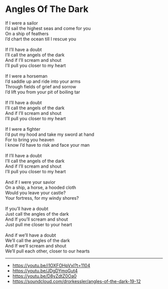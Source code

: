 # Angles Of The Dark

If I were a sailor\
I’d sail the highest seas and come for you\
On a ship of feathers\
I’d chart the ocean till I rescue you\
\
If I’ll have a doubt\
I’ll call the angels of the dark\
And if I’ll scream and shout\
I’ll pull you closer to my heart\
\
If I were a horseman\
I’d saddle up and ride into your arms\
Through fields of grief and sorrow\
I’d lift you from your pit of boiling tar\
\
If I’ll have a doubt\
I’ll call the angels of the dark\
And if I’ll scream and shout\
I’ll pull you closer to my heart\
\
If I were a fighter\
I’d put my hood and take my sword at hand\
For to bring you heaven\
I know I’d have to risk and face your man\
\
If I’ll have a doubt\
I’ll call the angels of the dark\
And if I’ll scream and shout\
I’ll pull you closer to my heart\
\
And if I were your savior\
On a ship, a horse, a hooded cloth\
Would you leave your castle?\
Your fortress, for my windy shores?\
\
If you’ll have a doubt\
Just call the angles of the dark\
And If you’ll scream and shout\
Just pull me closer to your heart\
\
And if we’ll have a doubt\
We’ll call the angles of the dark\
And If we’ll scream and shout\
We’ll pull each other, closer to our hearts

---
- https://youtu.be/i1OXFOHpVxI?t=1104
- https://youtu.be/JDgDYmoGut4
- https://youtu.be/D8yZdtZ0Oa0
- https://soundcloud.com/drorkessler/angles-of-the-dark-19-12
